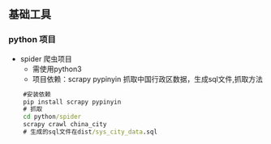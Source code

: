## 基础工具

### python 项目
 - spider 爬虫项目
    - 需使用python3
    - 项目依赖：scrapy pypinyin
抓取中国行政区数据，生成sql文件,抓取方法
 
```cmd
    #安装依赖
    pip install scrapy pypinyin
    # 抓取
    cd python/spider
    scrapy crawl china_city
    # 生成的sql文件在dist/sys_city_data.sql
```